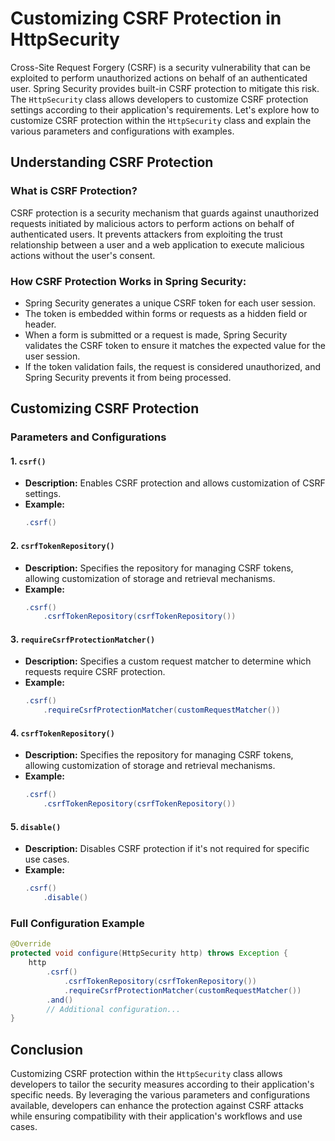 # Customizing CSRF Protection in HttpSecurity

Cross-Site Request Forgery (CSRF) is a security vulnerability that can be exploited to perform unauthorized actions on behalf of an authenticated user. Spring Security provides built-in CSRF protection to mitigate this risk. The `HttpSecurity` class allows developers to customize CSRF protection settings according to their application's requirements. Let's explore how to customize CSRF protection within the `HttpSecurity` class and explain the various parameters and configurations with examples.

## Understanding CSRF Protection

### What is CSRF Protection?

CSRF protection is a security mechanism that guards against unauthorized requests initiated by malicious actors to perform actions on behalf of authenticated users. It prevents attackers from exploiting the trust relationship between a user and a web application to execute malicious actions without the user's consent.

### How CSRF Protection Works in Spring Security:

- Spring Security generates a unique CSRF token for each user session.
- The token is embedded within forms or requests as a hidden field or header.
- When a form is submitted or a request is made, Spring Security validates the CSRF token to ensure it matches the expected value for the user session.
- If the token validation fails, the request is considered unauthorized, and Spring Security prevents it from being processed.

## Customizing CSRF Protection

### Parameters and Configurations

#### 1. `csrf()`

- **Description:** Enables CSRF protection and allows customization of CSRF settings.
- **Example:**
  ```java
  .csrf()
  ```

#### 2. `csrfTokenRepository()`

- **Description:** Specifies the repository for managing CSRF tokens, allowing customization of storage and retrieval mechanisms.
- **Example:**
  ```java
  .csrf()
      .csrfTokenRepository(csrfTokenRepository())
  ```

#### 3. `requireCsrfProtectionMatcher()`

- **Description:** Specifies a custom request matcher to determine which requests require CSRF protection.
- **Example:**
  ```java
  .csrf()
      .requireCsrfProtectionMatcher(customRequestMatcher())
  ```

#### 4. `csrfTokenRepository()`

- **Description:** Specifies the repository for managing CSRF tokens, allowing customization of storage and retrieval mechanisms.
- **Example:**
  ```java
  .csrf()
      .csrfTokenRepository(csrfTokenRepository())
  ```

#### 5. `disable()`

- **Description:** Disables CSRF protection if it's not required for specific use cases.
- **Example:**
  ```java
  .csrf()
      .disable()
  ```

### Full Configuration Example

```java
@Override
protected void configure(HttpSecurity http) throws Exception {
    http
        .csrf()
            .csrfTokenRepository(csrfTokenRepository())
            .requireCsrfProtectionMatcher(customRequestMatcher())
        .and()
        // Additional configuration...
}
```

## Conclusion

Customizing CSRF protection within the `HttpSecurity` class allows developers to tailor the security measures according to their application's specific needs. By leveraging the various parameters and configurations available, developers can enhance the protection against CSRF attacks while ensuring compatibility with their application's workflows and use cases.

